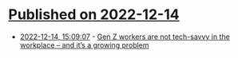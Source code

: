 # [Published on 2022-12-14](index.md)

* [2022-12-14, 15:09:07](https://news.ycombinator.com/item?id=33984434) - [Gen Z workers are not tech-savvy in the workplace – and it’s a growing problem](https://www.worklife.news/technology/myth-buster-young-workers-are-not-tech-savvy-in-the-workplace-and-its-a-growing-problem/)
